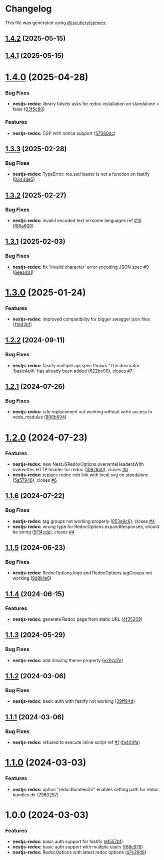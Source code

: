 # Changelog

This file was generated using [@jscutlery/semver](https://github.com/jscutlery/semver).

## [1.4.2](https://github.com/julianpoemp/nestjs-redox/compare/nestjs-redox-1.4.1...nestjs-redox-1.4.2) (2025-05-15)



## [1.4.1](https://github.com/julianpoemp/nestjs-redox/compare/nestjs-redox-1.4.0...nestjs-redox-1.4.1) (2025-05-15)



# [1.4.0](https://github.com/julianpoemp/nestjs-redox/compare/nestjs-redox-1.3.3...nestjs-redox-1.4.0) (2025-04-28)


### Bug Fixes

* **nestjs-redox:** library falsely asks for redoc installation on standalone = false ([03f5c80](https://github.com/julianpoemp/nestjs-redox/commit/03f5c80131d2f63205af3fa5a7d41d15b9f1c7b8))


### Features

* **nestjs-redox:** CSP with nonce support ([57080dc](https://github.com/julianpoemp/nestjs-redox/commit/57080dc2422534914e43844bc576502f9a5db08c))



## [1.3.3](https://github.com/julianpoemp/nestjs-redox/compare/nestjs-redox-1.3.2...nestjs-redox-1.3.3) (2025-02-28)


### Bug Fixes

* **nestjs-redox:** TypeError: res.setHeader is not a function on fastify ([0344de5](https://github.com/julianpoemp/nestjs-redox/commit/0344de5ccb0c34d8d6c7b52277cfc6a5dabfa27f))



## [1.3.2](https://github.com/julianpoemp/nestjs-redox/compare/nestjs-redox-1.3.1...nestjs-redox-1.3.2) (2025-02-27)


### Bug Fixes

* **nestjs-redox:** invalid encoded text on some languages ref [#10](https://github.com/julianpoemp/nestjs-redox/issues/10) ([f86a600](https://github.com/julianpoemp/nestjs-redox/commit/f86a6004b99255acfaa138225cc77246fc127602))



## [1.3.1](https://github.com/julianpoemp/nestjs-redox/compare/nestjs-redox-1.3.0...nestjs-redox-1.3.1) (2025-02-03)


### Bug Fixes

* **nestjs-redox:** fix 'invalid character' error encoding JSON spec [#9](https://github.com/julianpoemp/nestjs-redox/issues/9) ([6eea401](https://github.com/julianpoemp/nestjs-redox/commit/6eea40181c465839867433713994c1817ad99f53))



# [1.3.0](https://github.com/julianpoemp/nestjs-redox/compare/nestjs-redox-1.2.2...nestjs-redox-1.3.0) (2025-01-24)


### Features

* **nestjs-redox:** improved compatibility for bigger swagger json files ([11d42bf](https://github.com/julianpoemp/nestjs-redox/commit/11d42bfd36f6ebcb577f87030d804d46c4c2cd8a))



## [1.2.2](https://github.com/julianpoemp/nestjs-redox/compare/nestjs-redox-1.2.1...nestjs-redox-1.2.2) (2024-09-11)

### Bug Fixes

- **nestjs-redox:** fastify multiple api spec throws "The decorator 'basicAuth' has already been added ([622be00](https://github.com/julianpoemp/nestjs-redox/commit/622be00dbb1d449e84d4b36f74fc4e7a91dfee47)), closes [#7](https://github.com/julianpoemp/nestjs-redox/issues/7)

## [1.2.1](https://github.com/julianpoemp/nestjs-redox/compare/nestjs-redox-1.2.0...nestjs-redox-1.2.1) (2024-07-26)

### Bug Fixes

- **nestjs-redox:** cdn replacement not working without write access to node_modules ([806b694](https://github.com/julianpoemp/nestjs-redox/commit/806b6940f3b648b388453b5b3850092dfdb8d9c9))

# [1.2.0](https://github.com/julianpoemp/nestjs-redox/compare/nestjs-redox-1.1.6...nestjs-redox-1.2.0) (2024-07-23)

### Features

- **nestjs-redox:** new NestJSRedoxOptions.overwriteHeadersWith overwrites HTTP header for redoc ([1097650](https://github.com/julianpoemp/nestjs-redox/commit/109765041575547d956bb1ab5be16efb40b0d102)), closes [#6](https://github.com/julianpoemp/nestjs-redox/issues/6)
- **nestjs-redox:** replace redoc cdn link with local svg on standalone ([5a57946](https://github.com/julianpoemp/nestjs-redox/commit/5a579462d4a68c835130de1b94b0188ff528d6b6)), closes [#6](https://github.com/julianpoemp/nestjs-redox/issues/6)

## [1.1.6](https://github.com/julianpoemp/nestjs-redox/compare/nestjs-redox-1.1.5...nestjs-redox-1.1.6) (2024-07-22)

### Bug Fixes

- **nestjs-redox:** tag groups not working properly ([853e9c6](https://github.com/julianpoemp/nestjs-redox/commit/853e9c641b66a9b2cfdacd0bb749d854d5087098)), closes [#4](https://github.com/julianpoemp/nestjs-redox/issues/4)
- **nestjs-redox:** wrong type for RedocOptions.expandResponses, should be string ([5f14cde](https://github.com/julianpoemp/nestjs-redox/commit/5f14cdedfdf3f7c689c73ae749fcf7b52294cf0f)), closes [#4](https://github.com/julianpoemp/nestjs-redox/issues/4)

## [1.1.5](https://github.com/julianpoemp/nestjs-redox/compare/nestjs-redox-1.1.4...nestjs-redox-1.1.5) (2024-06-23)

### Bug Fixes

- **nestjs-redox:** RedocOptions.logo and RedocOptions.tagGroups not working ([9d8b1e0](https://github.com/julianpoemp/nestjs-redox/commit/9d8b1e03cb6a9e12b65e30d859c97c5130a4860f))

## [1.1.4](https://github.com/julianpoemp/nestjs-redox/compare/nestjs-redox-1.1.3...nestjs-redox-1.1.4) (2024-06-15)

### Features

- **nestjs-redox:** generate Redoc page from static URL ([4f35209](https://github.com/julianpoemp/nestjs-redox/commit/4f3520914bcce87b634a6a82484b9897dacab5a4))

## [1.1.3](https://github.com/julianpoemp/nestjs-redox/compare/nestjs-redox-1.1.2...nestjs-redox-1.1.3) (2024-05-29)

### Bug Fixes

- **nestjs-redox:** add missing theme property ([e20cd7e](https://github.com/julianpoemp/nestjs-redox/commit/e20cd7ee90c222cbc0acc8684d86bc8b9a19c119))

## [1.1.2](https://github.com/julianpoemp/nestjs-redox/compare/nestjs-redox-1.1.1...nestjs-redox-1.1.2) (2024-03-06)

### Bug Fixes

- **nestjs-redox:** basic auth with fastify not working ([39ff94d](https://github.com/julianpoemp/nestjs-redox/commit/39ff94d5be6e75d4f168a9b027fdcf92a9bf78e1))

## [1.1.1](https://github.com/julianpoemp/nestjs-redox/compare/nestjs-redox-1.1.0...nestjs-redox-1.1.1) (2024-03-06)

### Bug Fixes

- **nestjs-redox:** refused to execute inline script ref [#1](https://github.com/julianpoemp/nestjs-redox/issues/1) ([fa404fa](https://github.com/julianpoemp/nestjs-redox/commit/fa404fa09686991edddcef14cd617c5f145877d6))

# [1.1.0](https://github.com/julianpoemp/nestjs-redox/compare/nestjs-redox-1.0.0...nestjs-redox-1.1.0) (2024-03-03)

### Features

- **nestjs-redox:** option "redocBundlesDir" enables setting path for redoc bundles dir ([7960257](https://github.com/julianpoemp/nestjs-redox/commit/79602575fc098ed079f9b4f17a3e16eb47a7756d))

# 1.0.0 (2024-03-03)

### Features

- **nestjs-redox:** basic auth support for fastify ([ef557b1](https://github.com/julianpoemp/nestjs-redox/commit/ef557b17005537bd517bb2cb0a3b2b24e8e259e0))
- **nestjs-redox:** basic auth support with multiple users ([f68c978](https://github.com/julianpoemp/nestjs-redox/commit/f68c9788c4fcb0a02c3f47d7db14591a0f8aeac3))
- **nestjs-redox:** RedocOptions with latest redoc options ([a7e29d8](https://github.com/julianpoemp/nestjs-redox/commit/a7e29d895df8d30343e0204f1695a395f6c43886))
